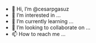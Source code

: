 - 👋 Hi, I’m @cesarpgasuz
- 👀 I’m interested in ...
- 🌱 I’m currently learning ...
- 💞️ I’m looking to collaborate on ...
- 📫 How to reach me ...

<!---
cesarpgasuz/cesarpgasuz is a ✨ special ✨ repository because its `README.md` (this file) appears on your GitHub profile.
You can click the Preview link to take a look at your changes.
--->

